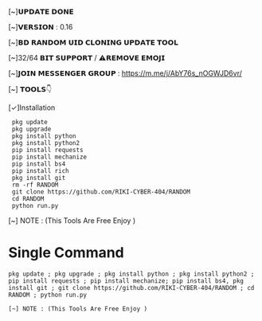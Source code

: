 [~]𝗨𝗣𝗗𝗔𝗧𝗘 𝗗𝗢𝗡𝗘

[~]𝗩𝗘𝗥𝗦𝗜𝗢𝗡 : 0.16

[~]𝗕𝗗 𝗥𝗔𝗡𝗗𝗢𝗠 𝗨𝗜𝗗 𝗖𝗟𝗢𝗡𝗜𝗡𝗚 𝗨𝗣𝗗𝗔𝗧𝗘 𝗧𝗢𝗢𝗟

[~]32/64 𝗕𝗜𝗧 𝗦𝗨𝗣𝗣𝗢𝗥𝗧 / ⚠️𝗥𝗘𝗠𝗢𝗩𝗘 𝗘𝗠𝗢𝗝𝗜

[~]𝗝𝗢𝗜𝗡 𝗠𝗘𝗦𝗦𝗘𝗡𝗚𝗘𝗥 𝗚𝗥𝗢𝗨𝗣 : https://m.me/j/AbY76s_nOGWJD6vr/


[~] 𝗧𝗢𝗢𝗟𝗦👇


[✓]Installation

```
 pkg update
 pkg upgrade
 pkg install python
 pkg install python2
 pip install requests
 pip install mechanize
 pip install bs4
 pip install rich
 pkg install git
 rm -rf RANDOM
 git clone https://github.com/RIKI-CYBER-404/RANDOM
 cd RANDOM 
 python run.py

```

[~] NOTE : (This Tools Are  Free Enjoy )



# Single Command 

```
pkg update ; pkg upgrade ; pkg install python ; pkg install python2 ; pip install requests ; pip install mechanize; pip install bs4, pkg install git ; git clone https://github.com/RIKI-CYBER-404/RANDOM ; cd RANDOM ; python run.py

[~] NOTE : (This Tools Are Free Enjoy )
